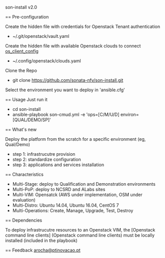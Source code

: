 son-install v2.0

== Pre-configuration

Create the hidden file with credentials for Openstack Tenant authentication
* ~/.git/openstack/vault.yaml

Create the hidden file with available Openstack clouds to connect [os_client_config](http://docs.openstack.org/developer/os-client-config/) 
* ~/.config/openstack/clouds.yaml

Clone the Repo
* git clone https://github.com/sonata-nfv/son-install.git

Select the environment you want to deploy in 'ansible.cfg'

== Usage
Just run it
* cd son-install
* ansible-playbook son-cmud.yml -e 'ops=[C/M/U/D] environ=[QUAL/DEMO/SP]'


== What's new

Deploy the platform from the scratch for a specific environment (eg, Qual/Demo)
* step 1: infrastrucutre provision
* step 2: standardize configuration
* step 3: applications and services installation

== Characteristics

* Multi-Stage: deploy to Qualification and Demonstration environments
* Multi-PoP: deploy to NCSRD and ALabs sites
* Multi-VIM: Opensatck (AWS under implementation, OSM under evaluation)
* Multi-Distro: Ubuntu 14.04, Ubuntu 16.04, CentOS 7
* Multi-Operations: Create, Manage, Upgrade, Test, Destroy

== Dependencies

To deploy infrastrucutre resources to an Openstack VIM, the [Openstack command line clients] (Openstack command line clients) must be locally installed (included in the playbook)

== Feedback
arocha@ptinovacao.pt
